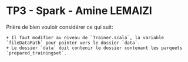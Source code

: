 # TP3 - Spark - Amine LEMAIZI

Prière de bien vouloir considérer ce qui suit:

	+ Il faut modifier au niveau de `Trainer.scala`, la variable `fileDataPath` pour pointer vers le dossier `data`.
	+ Le dossier `data` doit contenir le dossier contenant les parquets `prepared_trainingset`.
